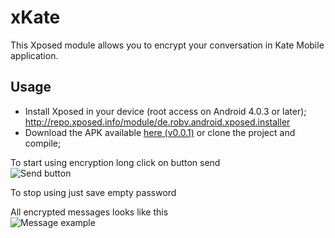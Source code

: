 # xKate

This Xposed module allows you to encrypt your conversation in Kate Mobile application.

## Usage
* Install Xposed in your device (root access on Android 4.0.3 or later); http://repo.xposed.info/module/de.robv.android.xposed.installer
* Download the APK available [here (v0.0.1)](https://github.com/BondarenkoArtur/xKate/releases/download/v0.0.1/xkate_v0.0.1.apk) or clone the project and compile;

To start using encryption long click on button send  
![Send button](https://i.imgur.com/Zvka67R.png)

To stop using just save empty password

All encrypted messages looks like this  
![Message example](https://i.imgur.com/YZLsld1.png)